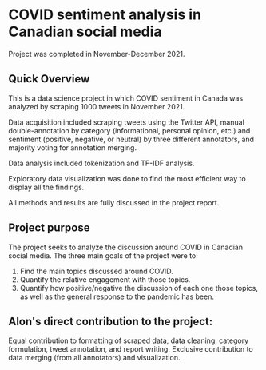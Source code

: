 # COVID sentiment analysis in Canadian social media

Project was completed in November-December 2021.

## Quick Overview

This is a data science project in which COVID sentiment in Canada was analyzed by scraping 1000 tweets in November 2021.

Data acquisition included scraping tweets using the Twitter API, manual double-annotation by category (informational, personal opinion, etc.) and sentiment (positive, negative, or neutral) by three different annotators, and majority voting for annotation merging.

Data analysis included tokenization and TF-IDF analysis.

Exploratory data visualization was done to find the most efficient way to display all the findings.

All methods and results are fully discussed in the project report.


## Project purpose

The project seeks to analyze the discussion around COVID in Canadian social media.
The three main goals of the project were to:

1. Find the main topics discussed around COVID.
2. Quantify the relative engagement with those topics.
3. Quantify how positive/negative the discussion of each one those topics, as well as the general response to the pandemic has been.


## Alon's direct contribution to the project:
Equal contribution to formatting of scraped data, data cleaning, category formulation, tweet annotation, and report writing.
Exclusive contribution to data merging (from all annotators) and visualization.
